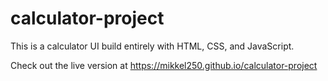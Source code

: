# calculator-project

This is a calculator UI build entirely with HTML, CSS, and JavaScript. 

Check out the live version at https://mikkel250.github.io/calculator-project
